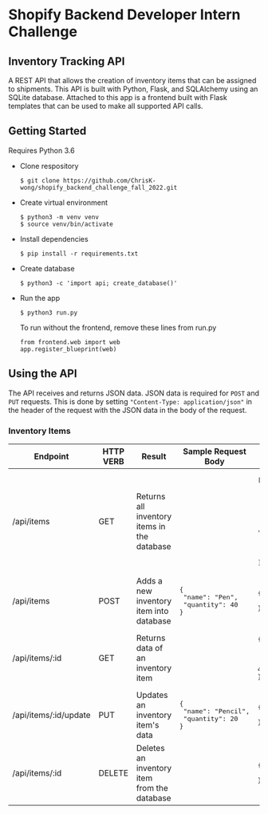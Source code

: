 # Shopify Backend Developer Intern Challenge

## Inventory Tracking API

A REST API that allows the creation of inventory items that can be assigned to shipments. This API is built with Python, Flask, and SQLAlchemy using an SQLite database. Attached to this app is a frontend built with Flask templates that can be used to make all supported API calls. 

## Getting Started

Requires Python 3.6

- Clone respository
  ```
  $ git clone https://github.com/ChrisK-wong/shopify_backend_challenge_fall_2022.git
  ```
- Create virtual environment
    ```
    $ python3 -m venv venv
    $ source venv/bin/activate
    ```
- Install dependencies
  ```
  $ pip install -r requirements.txt
  ```
- Create database
  ```
  $ python3 -c 'import api; create_database()'
  ```
- Run the app
  ```
  $ python3 run.py
  ```
  To run without the frontend, remove these lines from run.py
  ```
  from frontend.web import web
  app.register_blueprint(web)
  ```

## Using the API
The API receives and returns JSON data. JSON data is required for `POST` and `PUT` requests. This is done by setting ```"Content-Type: application/json"``` in the header of the request with the JSON data in the body of the request.


### Inventory Items
|Endpoint|HTTP VERB|Result|Sample Request Body|Sample Response|
|--------|---------|------|-------------------|---------------|
| /api/items | GET | Returns all inventory items in the database | | <pre lang="json">[&#13;  {&#13;    "id": 1,&#13;    "name": "Pen",&#13;    "quantity": 40&#13;  },&#13;  {&#13;    "id": 2,&#13;    "name": "Notebook",&#13;    "quantity": 15&#13;  }&#13;]</prev>
| /api/items | POST | Adds a new inventory item into database | <pre lang="json">{&#13;  "name": "Pen",&#13;  "quantity": 40&#13;}</pre> | <pre lang="json">{&#13;  "success": "true"&#13;}</pre> |
| /api/items/:id | GET | Returns data of an inventory item | | <pre lang="json">{&#13;  "id": 1,&#13;  "name": "Pen",&#13;  "quantity": 40&#13;}</pre> |
| /api/items/:id/update | PUT | Updates an inventory item's data | <pre lang="json">{&#13;  "name": "Pencil",&#13;  "quantity": 20&#13;}</pre> | <pre lang="json">{&#13;  "success": "true"&#13;}</pre> |
| /api/items/:id | DELETE | Deletes an inventory item from the database | | <pre lang="json">{&#13;  "success": "true"&#13;}</pre> |

